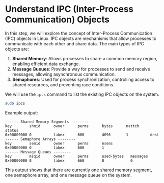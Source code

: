 # Understand IPC (Inter-Process Communication) Objects

In this step, we will explore the concept of Inter-Process Communication (IPC) objects in Linux. IPC objects are mechanisms that allow processes to communicate with each other and share data. The main types of IPC objects are:

1. **Shared Memory**: Allows processes to share a common memory region, enabling efficient data exchange.
2. **Message Queues**: Provide a way for processes to send and receive messages, allowing asynchronous communication.
3. **Semaphores**: Used for process synchronization, controlling access to shared resources, and preventing race conditions.

We will use the `ipcs` command to list the existing IPC objects on the system.

```bash
sudo ipcs
```

Example output:

```
------ Shared Memory Segments --------
key        shmid      owner      perms      bytes      nattch     status
0x00000000 0          labex      600        4096       1          dest
------ Semaphore Arrays --------
key        semid      owner      perms      nsems
0x00000000 0          labex      600        1
------ Message Queues --------
key        msqid      owner      perms      used-bytes   messages
0x00000000 0          labex      660        0            0
```

This output shows that there are currently one shared memory segment, one semaphore array, and one message queue on the system.
